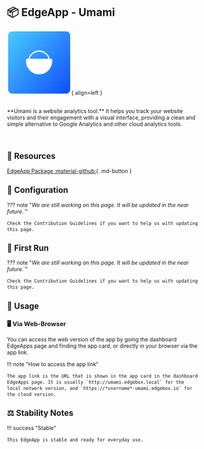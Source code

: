 # 📦 EdgeApp - Umami

![Umami Logo](../../assets/images/edgeapps/umami.png){ align=left }

<br>
**Umami is a website analytics tool.** It helps you track your website visitors and their engagement with a visual interface, providing a clean and simple alternative to Google Analytics and other cloud analytics tools.
<br><br><br>

## 🔗 Resources

[EdgeApp Package :material-github:](https://github.com/edgebox-iot/apps/tree/main/umami){ .md-button }

## 📝 Configuration

??? note "*We are still working on this page. It will be updated in the near future.*`"

    Check the Contribution Guidelines if you want to help us with updating this page.

## 🏃 First Run

??? note "*We are still working on this page. It will be updated in the near future.*`"

    Check the Contribution Guidelines if you want to help us with updating this page.

## 📖 Usage

### 🖥️ Via Web-Browser

You can access the web version of the app by going the dashboard EdgeApps page and finding the app card, or directly in your browser via the app link.

!!! note "How to access the app link"

    The app link is the URL that is shown in the app card in the dashboard EdgeApps page. It is usually `http://umami.edgebox.local` for the local network version, and `https://*username*-umami.edgebox.io` for the cloud version.

## ⚖️ Stability Notes

!!! success "Stable"

    This EdgeApp is stable and ready for everyday use.
